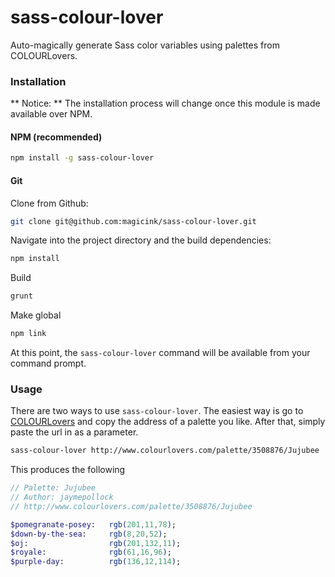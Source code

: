 # sass-colour-lover

Auto-magically generate Sass color variables using palettes from COLOURLovers.

### Installation

** Notice: ** The installation process will change once this module is made available over NPM.

#### NPM (recommended)

``` bash
npm install -g sass-colour-lover
```

#### Git

Clone from Github:

``` bash
git clone git@github.com:magicink/sass-colour-lover.git
```

Navigate into the project directory and the build dependencies:

```bash
npm install
```

Build

``` bash
grunt
```

Make global

``` bash
npm link
```

At this point, the `sass-colour-lover` command will be available from your command prompt.

### Usage

There are two ways to use `sass-colour-lover`. The easiest way is go to [COLOURLovers][cl] and copy the address of a palette you like. After that, simply paste the url in as a parameter.

``` bash
sass-colour-lover http://www.colourlovers.com/palette/3508876/Jujubee
```

This produces the following

``` sass
// Palette: Jujubee
// Author: jaymepollock
// http://www.colourlovers.com/palette/3508876/Jujubee

$pomegranate-posey:   rgb(201,11,78);
$down-by-the-sea:     rgb(8,20,52);
$oj:                  rgb(201,132,11);
$royale:              rgb(61,16,96);
$purple-day:          rgb(136,12,114);
```

[cl]: http://www.colourlovers.com